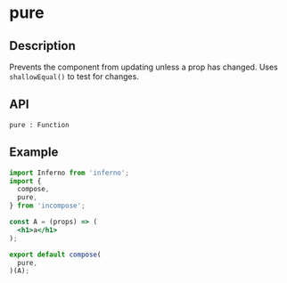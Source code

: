 # pure
## Description
Prevents the component from updating unless a prop has changed. Uses `shallowEqual()` to test for changes.

## API
```
pure : Function
```

## Example
```jsx
import Inferno from 'inferno';
import {
  compose,
  pure,
} from 'incompose';

const A = (props) => (
  <h1>a</h1>
);

export default compose(
  pure,
)(A);
```
